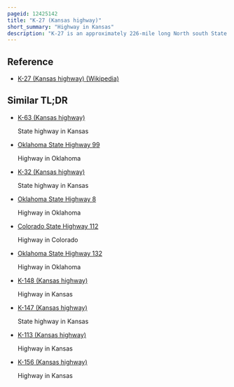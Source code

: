```yaml
---
pageid: 12425142
title: "K-27 (Kansas highway)"
short_summary: "Highway in Kansas"
description: "K-27 is an approximately 226-mile long North south State Highway paralleling the western Border of Kansas with Colorado. It is the westernmost north–south state highway in the state. It begins at U. S. Route 56 in Elkhart near the Oklahoma State Line Travels through the seven Counties bordering Colorado until reaching its northern terminus North of St Louis. Francis, where it ends at the Nebraska State Line. Along the Way it intersects several major Highways including us-160 in johnson City us-50 and us-400 in Syracuse us-40 in sharon Springs interstate 70 and us-24 in Goodland and us-36 in Wheeler. The Section of us-40 North to Nebraska is designated as the scenic Byway of Land and Sky. K-27 Uses two Time Zones during its Trip through Kansas the only Highway in the State to do so."
---
```


## Reference

- [K-27 (Kansas highway) (Wikipedia)](https://en.wikipedia.org/?curid=12425142)

## Similar TL;DR

- [K-63 (Kansas highway)](/tldr/en/k-63-kansas-highway)

  State highway in Kansas

- [Oklahoma State Highway 99](/tldr/en/oklahoma-state-highway-99)

  Highway in Oklahoma

- [K-32 (Kansas highway)](/tldr/en/k-32-kansas-highway)

  State highway in Kansas

- [Oklahoma State Highway 8](/tldr/en/oklahoma-state-highway-8)

  Highway in Oklahoma

- [Colorado State Highway 112](/tldr/en/colorado-state-highway-112)

  Highway in Colorado

- [Oklahoma State Highway 132](/tldr/en/oklahoma-state-highway-132)

  Highway in Oklahoma

- [K-148 (Kansas highway)](/tldr/en/k-148-kansas-highway)

  Highway in Kansas

- [K-147 (Kansas highway)](/tldr/en/k-147-kansas-highway)

  State highway in Kansas

- [K-113 (Kansas highway)](/tldr/en/k-113-kansas-highway)

  Highway in Kansas

- [K-156 (Kansas highway)](/tldr/en/k-156-kansas-highway)

  Highway in Kansas

